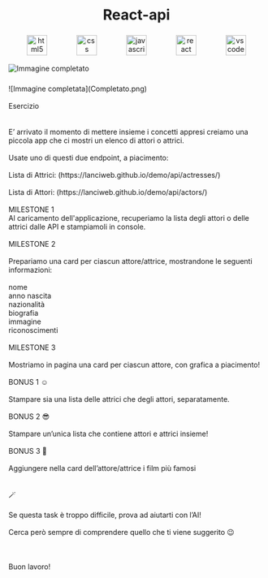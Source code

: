<h1 align="center">React-api</h1>

###

<div align="center">
  <img src="https://cdn.jsdelivr.net/gh/devicons/devicon/icons/html5/html5-original.svg" height="40" alt="html5 logo"  />
  <img width="50" />
  <img src="https://cdn.jsdelivr.net/gh/devicons/devicon/icons/css3/css3-original.svg" height="40" alt="css logo"  />
  <img width="50" />
  <img src="https://cdn.jsdelivr.net/gh/devicons/devicon/icons/javascript/javascript-original.svg" height="40" alt="javascript logo"  />
  <img width="50" />
  <img src="https://cdn.jsdelivr.net/gh/devicons/devicon/icons/react/react-original.svg" height="40" alt="react logo"  />
  <img width="50" />
  <img src="https://cdn.jsdelivr.net/gh/devicons/devicon/icons/vscode/vscode-original.svg" height="40" alt="vscode logo"  />
</div>

![Immagine completato](./Completato.png)

###

<p align="left">![Immagine completata](Completato.png)<br><br>Esercizio<br><br><br>E’ arrivato il momento di mettere insieme i concetti appresi creiamo una piccola app che ci mostri un elenco di attori o attrici.<br><br>Usate uno di questi due endpoint, a piacimento:<br><br>Lista di Attrici:   (https://lanciweb.github.io/demo/api/actresses/)<br><br>Lista di Attori:  (https://lanciweb.github.io/demo/api/actors/)<br><br>MILESTONE 1<br>Al caricamento dell'applicazione, recuperiamo la lista degli attori o delle attrici dalle API e stampiamoli in console.<br><br>MILESTONE 2<br><br>Prepariamo una card per ciascun attore/attrice, mostrandone le seguenti informazioni:<br><br>nome<br>anno nascita<br>nazionalità<br>biografia<br>immagine<br>riconoscimenti<br><br>MILESTONE 3<br><br>Mostriamo in pagina una card per ciascun attore, con grafica a piacimento!<br><br>BONUS 1 ☺️<br><br>Stampare sia una lista delle attrici che degli attori, separatamente.<br><br>BONUS 2 😎<br><br>Stampare un’unica lista che contiene attori e attrici insieme!<br><br>BONUS 3 🤯<br><br>Aggiungere nella card dell’attore/attrice i film più famosi<br><br><br>🪄<br><br>Se questa task è troppo difficile, prova ad aiutarti con l’AI!<br><br>Cerca però sempre di comprendere quello che ti viene suggerito 😉<br><br><br><br>Buon lavoro!</p>

###
